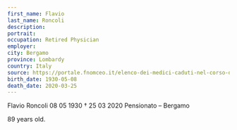 ```yaml
---
first_name: Flavio
last_name: Roncoli
description: 
portrait: 
occupation: Retired Physician
employer: 
city: Bergamo	
province: Lombardy
country: Italy 
source: https://portale.fnomceo.it/elenco-dei-medici-caduti-nel-corso-dellepidemia-di-covid-19/, https://www.ansa.it/english/news/2020/03/26/coronavirus-another-2-docs-die-toll-up-to-39_4686de93-b5f9-4c49-803e-6868ec267757.html
birth_date: 1930-05-08
death_date: 2020-03-25
---
```


Flavio Roncoli 08 05 1930 † 25 03 2020
Pensionato – Bergamo

89 years old.